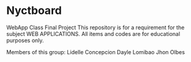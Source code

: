 # Nyctboard
WebApp Class Final Project
This repository is for a requirement for the subject WEB APPLICATIONS.
All items and codes are for educational purposes only.

Members of this group:
Lidelle Concepcion
Dayle Lomibao
Jhon Olbes
